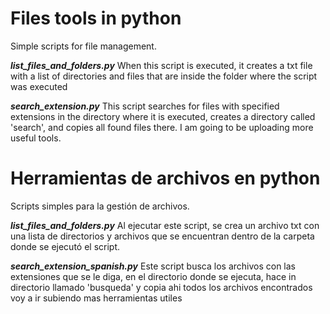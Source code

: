 # Files tools in python
Simple scripts for file management.

***list_files_and_folders.py*** 
When this script is executed, it creates a txt file with a list of directories and files that are inside the folder where the script was executed

***search_extension.py***
This script searches for files with specified extensions in the directory where it is executed, creates a directory called 'search', and copies all found files there.
I am going to be uploading more useful tools.

# Herramientas de archivos en python
Scripts simples para la gestión de archivos.

***list_files_and_folders.py*** Al ejecutar este script,
se crea un archivo txt con una lista de directorios y archivos que se encuentran
dentro de la carpeta donde se ejecutó el script.

***search_extension_spanish.py***
Este script busca los archivos con las extensiones que se le diga, en el directorio donde se ejecuta, hace in directorio llamado 'busqueda' y copia ahi todos los archivos encontrados
voy a ir subiendo mas herramientas utiles
